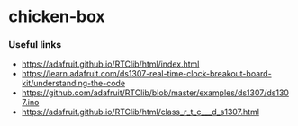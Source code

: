 # chicken-box

### Useful links
* https://adafruit.github.io/RTClib/html/index.html
* https://learn.adafruit.com/ds1307-real-time-clock-breakout-board-kit/understanding-the-code
* https://github.com/adafruit/RTClib/blob/master/examples/ds1307/ds1307.ino
* https://adafruit.github.io/RTClib/html/class_r_t_c___d_s1307.html
